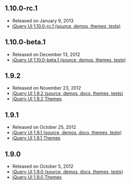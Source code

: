 <script>{
	"title": "All jQuery UI Downloads"
}</script>

## 1.10.0-rc.1
* Released on January 9, 2013
* [jQuery UI 1.10.0-rc.1 (source, demos, themes, tests)](/resources/download/jquery-ui-1.10.0-rc.1.zip)

## 1.10.0-beta.1
* Released on December 13, 2012
* [jQuery UI 1.10.0-beta.1 (source, demos, themes, tests)](/resources/download/jquery-ui-1.10.0-beta.1.zip)

## 1.9.2
* Released on November 23, 2012
* [jQuery UI 1.9.2 (source, demos, docs, themes, tests)](/resources/download/jquery-ui-1.9.2.zip)
* [jQuery UI 1.9.2 Themes](/resources/download/jquery-ui-themes-1.9.2.zip)

## 1.9.1
* Released on October 25, 2012
* [jQuery UI 1.9.1 (source, demos, docs, themes, tests)](/resources/download/jquery-ui-1.9.1.zip)
* [jQuery UI 1.9.1 Themes](/resources/download/jquery-ui-themes-1.9.1.zip)

## 1.9.0
* Released on October 5, 2012
* [jQuery UI 1.9.0 (source, demos, docs, themes, tests)](/resources/download/jquery-ui-1.9.0.zip)
* [jQuery UI 1.9.0 Themes](/resources/download/jquery-ui-themes-1.9.0.zip)
